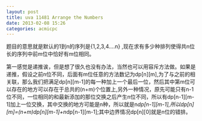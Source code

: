 ```yaml
---
layout: post
title: uva 11481 Arrange the Numbers
date: 2013-02-08 15:26
categories: acmicpc
---
```


题目的意思就是默认的1到n的序列是{1,2,3,4....n} ,现在求有多少种排列使得共n位长的序列中前m位中恰好有m位相同。

第一感觉是递推诶，但是想了很久也没有办法，当然也可以用容斥方法做。如果是递推，假设之前n位不同，后面有m位任意的方法数记为dp[n][m],为了与之前的相关联，那么我们把满足dp[n][m-1]的每一种加上一个最后一位，然后其中第m位可以存在的地方可以存在于总共的(n+m)个位置上,另外一种情况，原先可能只有n-1位不同，一位相同的和最新添加的那位交换之后产生n位不同，所以有dp[n-1][m-1]加上一位交换，其中交换的地方可能是n种，所以就是n*dp[n-1][m-1],所以dp[n][m]=(n+m)dp[n][m-1]+n*dp[n-1][m-1];其中边界情况dp[n][0]就是n位的错排。